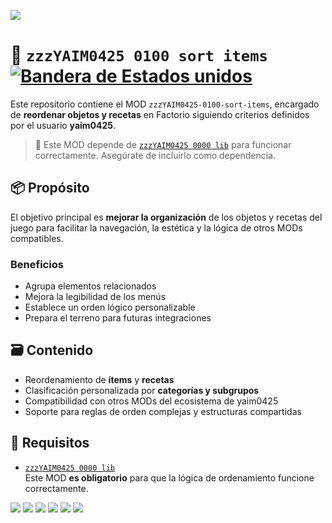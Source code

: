 ![](./thumbnail.png)

# 🧩 `zzzYAIM0425 0100 sort items`  [![Bandera de Estados unidos](https://flagcdn.com/20x15/us.png)](../README.md)

Este repositorio contiene el MOD `zzzYAIM0425-0100-sort-items`, encargado de **reordenar objetos y recetas** en Factorio siguiendo criterios definidos por el usuario **yaim0425**.

> 🔧 Este MOD depende de [`zzzYAIM0425 0000 lib`](https://github.com/yaim0425/zzzYAIM0425-0000-lib) para funcionar correctamente. Asegúrate de incluirlo como dependencia.

## 📦 Propósito

El objetivo principal es **mejorar la organización** de los objetos y recetas del juego para facilitar la navegación, la estética y la lógica de otros MODs compatibles.

### Beneficios

- Agrupa elementos relacionados  
- Mejora la legibilidad de los menús  
- Establece un orden lógico personalizable  
- Prepara el terreno para futuras integraciones

## 🗃️ Contenido

- Reordenamiento de **ítems** y **recetas**  
- Clasificación personalizada por **categorías y subgrupos**  
- Compatibilidad con otros MODs del ecosistema de yaim0425  
- Soporte para reglas de orden complejas y estructuras compartidas  

## 🧭 Requisitos

- [`zzzYAIM0425 0000 lib`](https://github.com/yaim0425/zzzYAIM0425-0000-lib)  
  Este MOD **es obligatorio** para que la lógica de ordenamiento funcione correctamente.

![](./base/Screenshot%20(1).png)
![](./base/Screenshot%20(2).png)
![](./base/Screenshot%20(3).png)
![](./base/Screenshot%20(4).png)
![](./base/Screenshot%20(5).png)
![](./base/Screenshot%20(6).png)
